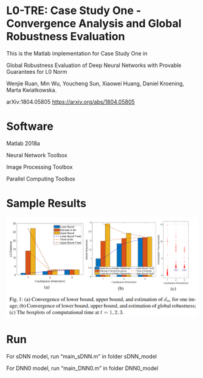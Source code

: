 # L0-TRE: Case Study One - Convergence Analysis and Global Robustness Evaluation

This is the Matlab implementation for Case Study One in

Global Robustness Evaluation of Deep Neural Networks with Provable Guarantees for L0 Norm

Wenjie Ruan, Min Wu, Youcheng Sun, Xiaowei Huang, Daniel Kroening, Marta Kwiatkowska.

arXiv:1804.05805 https://arxiv.org/abs/1804.05805

# Software

Matlab 2018a

Neural Network Toolbox

Image Processing Toolbox

Parallel Computing Toolbox

# Sample Results

![alt text](Documents/Capture1.PNG)

# Run

For sDNN model, run “main_sDNN.m” in folder sDNN_model

For DNN0 model, run “main_DNN0.m” in folder DNN0_model